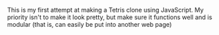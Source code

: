 This is my first attempt at making a Tetris clone using JavaScript.
My priority isn't to make it look pretty, but make sure it functions well and is modular (that is, can easily be put into another web page)